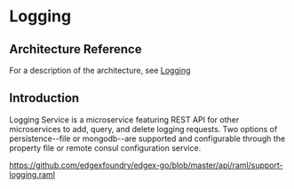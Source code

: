 # Logging

## Architecture Reference

For a description of the architecture, see
[Logging](../../microservices/support/logging/Ch-Logging.md)
## Introduction

Logging Service is a microservice featuring REST API for other
microservices to add, query, and delete logging requests. Two options of
persistence\--file or mongodb\--are supported and configurable through
the property file or remote consul configuration service.

<https://github.com/edgexfoundry/edgex-go/blob/master/api/raml/support-logging.raml>

<!-- [Logging API HTML Documentation](support-logging.html) -->
